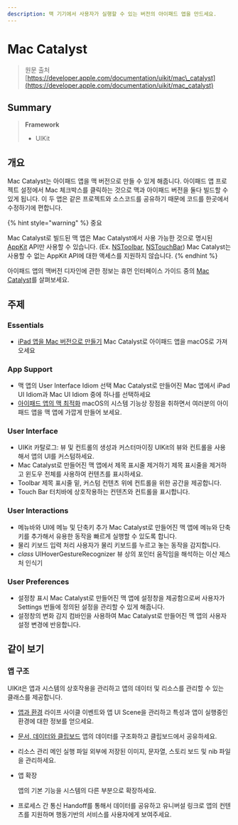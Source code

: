 ```yaml
---
description: 맥 기기에서 사용자가 실행할 수 있는 버전의 아이패드 앱을 만드세요.
---
```


# Mac Catalyst

> 원문 출처  
> [https://developer.apple.com/documentation/uikit/mac\_catalyst](https://developer.apple.com/documentation/uikit/mac_catalyst)

## Summary

> **Framework**
>
> * UIKit

## 개요 <a id="overview"></a>

Mac Catalyst는 아이패드 앱을 맥 버전으로 만들 수 있게 해줍니다. 아이패드 앱 프로젝트 설정에서 Mac 체크박스를 클릭하는 것으로 맥과 아이패드 버전을 둘다 빌드할 수 있게 됩니다. 이 두 앱은 같은 프로젝트와 소스코드를 공유하기 때문에 코드를 한곳에서 수정하기에 편합니다.

{% hint style="warning" %}
중요

Mac Catalyst로 빌드된 맥 앱은 Mac Catalyst에서 사용 가능한 것으로 명시된 [AppKit](../../../etc/not-found.md) API만 사용할 수 있습니다. \(Ex. [NSToolbar](../../../etc/not-found.md), [NSTouchBar](../../../etc/not-found.md)\) Mac Catalyst는 사용할 수 없는 AppKit API에 대한 액세스를 지원하지 않습니다.
{% endhint %}

아이패드 앱의 맥버전 디자인에 관한 정보는 휴먼 인터페이스 가이드 중의 [Mac Catalyst](https://developer.apple.com/design/human-interface-guidelines/ios/overview/mac-catalyst/)를 살펴보세요.

## 주제 <a id="topics"></a>

### Essentials

* [iPad 앱을 Mac 버전으로 만들기](creating-a-mac-version-of-your-ipad-app.md) Mac Catalyst로 아이패드 앱을 macOS로 가져오세요

### App Support

* 맥 앱의 User Interface Idiom 선택  Mac Catalyst로 만들어진 Mac 앱에서 iPad UI Idiom과 Mac UI Idiom 중에 하나를 선택하세요
* [아이패드 앱의 맥 최적화](optimizing-your-ipad-app-for-mac.md) macOS의 시스템 기능상 장점을 취하면서 여러분의 아이패드 앱을 맥 앱에 가깝게 만들어 보세요.

### User Interface

* UIKit 카탈로그: 뷰 및 컨트롤의 생성과 커스터마이징 UIKit의 뷰와 컨트롤을 사용해서 앱의 UI를 커스텀하세요.
* Mac Catalyst로 만들어진 맥 앱에서 제목 표시줄 제거하기 제목 표시줄을 제거하고 윈도우 전체를 사용하여 컨텐츠를 표시하세요.
* Toolbar 제목 표시줄 밑, 커스텀 컨텐츠 위에 컨트롤을 위한 공간을 제공합니다.
* Touch Bar 터치바에 상호작용하는 컨텐츠와 컨트롤을 표시합니다.

### User Interactions

* 메뉴바와 UI에 메뉴 및 단축키 추가 Mac Catalyst로 만들어진 맥 앱에 메뉴와 단축키를 추가해서 유용한 동작을 빠르게 실행할 수 있도록 합니다.
* 물리 키보드 입력 처리 사용자가 물리 키보드를 누르고 놓는 동작을 감지합니다.
* _class_ UIHoverGestureRecognizer 뷰 상의 포인터 움직임을 해석하는 이산 제스처 인식기

### User Preferences

* 설정창 표시 Mac Catalyst로 만들어진 맥 앱에 설정창을 제공함으로써 사용자가 Settings 번들에 정의된 설정을 관리할 수 있게 해줍니다.
* 설정창의 변화 감지 컴바인을 사용하여 Mac Catalyst로 만들어진 맥 앱의 사용자 설정 변경에 반응합니다.

## 같이 보기 <a id="see-also"></a>

### 앱 구조 <a id="app_structure"></a>

UIKit은 앱과 시스템의 상호작용을 관리하고 앱의 데이터 및 리소스를 관리할 수 있는 클래스를 제공합니다.

* [앱과 환경](../app-and-environment/) 라이프 사이클 이벤트와 앱 UI Scene을 관리하고 특성과 앱이 실행중인 환경에 대한 정보를 얻으세요.
* [문서, 데이터와 클립보드](../documents-data-pasteboard.md) 앱의 데이터를 구조화하고 클립보드에서 공유하세요.
* 리소스 관리 메인 실행 파일 외부에 저장된 이미지, 문자열, 스토리 보드 및 nib 파일을 관리하세요.
* 앱 확장

  앱의 기본 기능을 시스템의 다른 부분으로 확장하세요.

* 프로세스 간 통신 Handoff를 통해서 데이터를 공유하고 유니버설 링크로 앱의 컨텐츠를 지원하며 행동기반의 서비스를 사용자에게 보여주세요.

